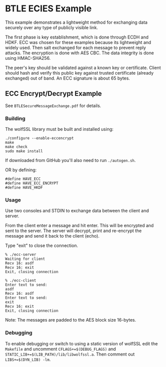 # BTLE ECIES Example

This example demonstrates a lightweight method for exchanging data securely over any type of publicly visible link.

The first phase is key establishment, which is done through ECDH and HDKF. ECC was chosen for these examples because its lightweight and widely used. 
Then salt exchanged for each message to prevent reply attacks. The encryption is done with AES CBC. The data integrity is done using HMAC-SHA256.

The peer's key should be validated against a known key or certificate. Client should hash and verify this public key against trusted certificate (already exchanged) out of band. An ECC signature is about 65 bytes.

## ECC Encrypt/Decrypt Example

See `BTLESecureMessageExchange.pdf` for details.


### Building

The wolfSSL library must be built and installed using:

```
./configure --enable-eccencrypt
make
make check
sudo make install
```
If downloaded from GitHub you'll also need to run `./autogen.sh`.

 OR by defining:
 
```
#define HAVE_ECC
#define HAVE_ECC_ENCRYPT
#define HAVE_HKDF
```

### Usage

Use two consoles and STDIN to exchange data between the client and server. 

From the client enter a message and hit enter. This will be encrypted and sent to the server. The server will decrypt, print and re-encrypt the message and send it back to the client (echo).

Type "exit" to close the connection.

```
% ./ecc-server
Waiting for client
Recv 16: asdf
Recv 16: exit
Exit, closing connection
```

```
% ./ecc-client
Enter text to send:
asdf
Recv 16: asdf
Enter text to send:
exit
Recv 16: exit
Exit, closing connection
```

Note: The messages are padded to the AES block size 16-bytes.

### Debugging

To enable debugging or switch to using a static version of wolfSSL edit the `Makefile` and uncomment `CFLAGS+=$(DEBUG_FLAGS)` and `STATIC_LIB+=$(LIB_PATH)/lib/libwolfssl.a`. Then comment out `LIBS+=$(DYN_LIB) -lm`.
